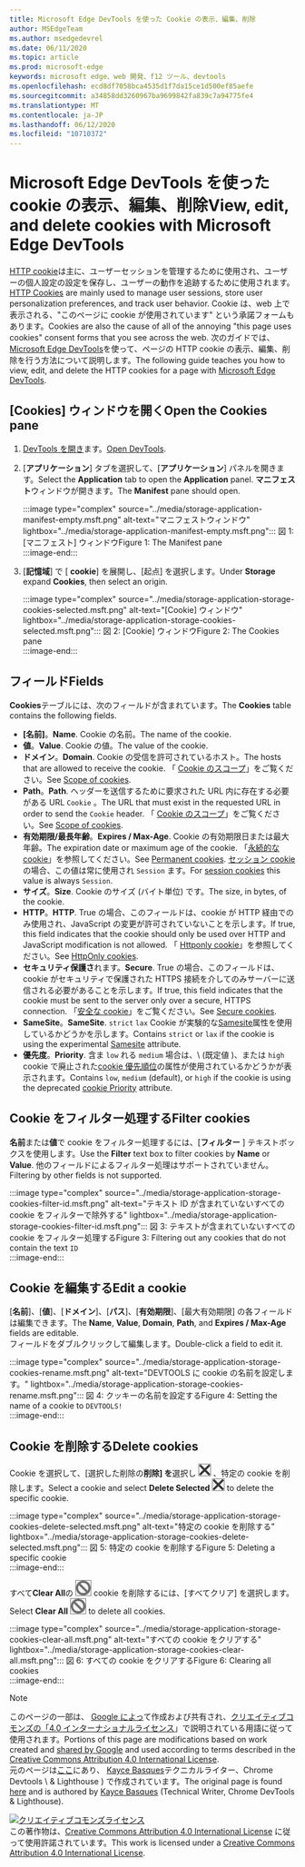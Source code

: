 ```yaml
---
title: Microsoft Edge DevTools を使った Cookie の表示、編集、削除
author: MSEdgeTeam
ms.author: msedgedevrel
ms.date: 06/11/2020
ms.topic: article
ms.prod: microsoft-edge
keywords: microsoft edge、web 開発、f12 ツール、devtools
ms.openlocfilehash: ecd8df7058bca4535d1f7da15ce1d500ef85aefe
ms.sourcegitcommit: a34858dd3260967ba9699842fa839c7a94775fe4
ms.translationtype: MT
ms.contentlocale: ja-JP
ms.lasthandoff: 06/12/2020
ms.locfileid: "10710372"
---
```

<!-- Copyright Kayce Basques 

   Licensed under the Apache License, Version 2.0 (the "License");
   you may not use this file except in compliance with the License.
   You may obtain a copy of the License at

       https://www.apache.org/licenses/LICENSE-2.0

   Unless required by applicable law or agreed to in writing, software
   distributed under the License is distributed on an "AS IS" BASIS,
   WITHOUT WARRANTIES OR CONDITIONS OF ANY KIND, either express or implied.
   See the License for the specific language governing permissions and
   limitations under the License.  -->

# <span data-ttu-id="96300-103">Microsoft Edge DevTools を使った cookie の表示、編集、削除</span><span class="sxs-lookup"><span data-stu-id="96300-103">View, edit, and delete cookies with Microsoft Edge DevTools</span></span>  

<span data-ttu-id="96300-104">[HTTP cookie][MDNHTTPCookies]は主に、ユーザーセッションを管理するために使用され、ユーザーの個人設定の設定を保存し、ユーザーの動作を追跡するために使用されます。</span><span class="sxs-lookup"><span data-stu-id="96300-104">[HTTP Cookies][MDNHTTPCookies] are mainly used to manage user sessions, store user personalization preferences, and track user behavior.</span></span>  <span data-ttu-id="96300-105">Cookie は、web 上で表示される、"このページに cookie が使用されています" という承諾フォームもあります。</span><span class="sxs-lookup"><span data-stu-id="96300-105">Cookies are also the cause of all of the annoying "this page uses cookies" consent forms that you see across the web.</span></span>  <span data-ttu-id="96300-106">次のガイドでは、 [Microsoft Edge DevTools][MicrosoftEdgeDevTools]を使って、ページの HTTP cookie の表示、編集、削除を行う方法について説明します。</span><span class="sxs-lookup"><span data-stu-id="96300-106">The following guide teaches you how to view, edit, and delete the HTTP cookies for a page with [Microsoft Edge DevTools][MicrosoftEdgeDevTools].</span></span>  

## <span data-ttu-id="96300-107">[Cookies] ウィンドウを開く</span><span class="sxs-lookup"><span data-stu-id="96300-107">Open the Cookies pane</span></span>  

1.  <span data-ttu-id="96300-108">[DevTools を開き][DevToolsOpen]ます。</span><span class="sxs-lookup"><span data-stu-id="96300-108">[Open DevTools][DevToolsOpen].</span></span>  
1.  <span data-ttu-id="96300-109">[**アプリケーション**] タブを選択して、[**アプリケーション**] パネルを開きます。</span><span class="sxs-lookup"><span data-stu-id="96300-109">Select the **Application** tab to open the **Application** panel.</span></span>  <span data-ttu-id="96300-110">**マニフェスト**ウィンドウが開きます。</span><span class="sxs-lookup"><span data-stu-id="96300-110">The **Manifest** pane should open.</span></span>  
    
    :::image type="complex" source="../media/storage-application-manifest-empty.msft.png" alt-text="マニフェストウィンドウ" lightbox="../media/storage-application-manifest-empty.msft.png":::
       <span data-ttu-id="96300-112">図 1: [マニフェスト] ウィンドウ</span><span class="sxs-lookup"><span data-stu-id="96300-112">Figure 1:  The Manifest pane</span></span>  
    :::image-end:::  

1.  <span data-ttu-id="96300-113">[**記憶域**] で [ **cookie**] を展開し、[起点] を選択します。</span><span class="sxs-lookup"><span data-stu-id="96300-113">Under **Storage** expand **Cookies**, then select an origin.</span></span>  
    
    :::image type="complex" source="../media/storage-application-storage-cookies-selected.msft.png" alt-text="[Cookie] ウィンドウ" lightbox="../media/storage-application-storage-cookies-selected.msft.png":::
       <span data-ttu-id="96300-115">図 2: [Cookie] ウィンドウ</span><span class="sxs-lookup"><span data-stu-id="96300-115">Figure 2:  The Cookies pane</span></span>  
    :::image-end:::  

## <span data-ttu-id="96300-116">フィールド</span><span class="sxs-lookup"><span data-stu-id="96300-116">Fields</span></span>  

<span data-ttu-id="96300-117">**Cookies**テーブルには、次のフィールドが含まれています。</span><span class="sxs-lookup"><span data-stu-id="96300-117">The **Cookies** table contains the following fields.</span></span>  

*   <span data-ttu-id="96300-118">**[名前]**。</span><span class="sxs-lookup"><span data-stu-id="96300-118">**Name**.</span></span>  <span data-ttu-id="96300-119">Cookie の名前。</span><span class="sxs-lookup"><span data-stu-id="96300-119">The name of the cookie.</span></span>  
*   <span data-ttu-id="96300-120">**値**。</span><span class="sxs-lookup"><span data-stu-id="96300-120">**Value**.</span></span>  <span data-ttu-id="96300-121">Cookie の値。</span><span class="sxs-lookup"><span data-stu-id="96300-121">The value of the cookie.</span></span>  
*   <span data-ttu-id="96300-122">**ドメイン**。</span><span class="sxs-lookup"><span data-stu-id="96300-122">**Domain**.</span></span>  <span data-ttu-id="96300-123">Cookie の受信を許可されているホスト。</span><span class="sxs-lookup"><span data-stu-id="96300-123">The hosts that are allowed to receive the cookie.</span></span>  <span data-ttu-id="96300-124">「 [Cookie のスコープ][MDNHTTPCookiesScope]」をご覧ください。</span><span class="sxs-lookup"><span data-stu-id="96300-124">See [Scope of cookies][MDNHTTPCookiesScope].</span></span>  
*   <span data-ttu-id="96300-125">**Path**。</span><span class="sxs-lookup"><span data-stu-id="96300-125">**Path**.</span></span>  <span data-ttu-id="96300-126">ヘッダーを送信するために要求された URL 内に存在する必要がある URL `Cookie` 。</span><span class="sxs-lookup"><span data-stu-id="96300-126">The URL that must exist in the requested URL in order to send the `Cookie` header.</span></span>  <span data-ttu-id="96300-127">「 [Cookie のスコープ][MDNHTTPCookiesScope]」をご覧ください。</span><span class="sxs-lookup"><span data-stu-id="96300-127">See [Scope of cookies][MDNHTTPCookiesScope].</span></span>  
*   <span data-ttu-id="96300-128">**有効期限/最長年齢**。</span><span class="sxs-lookup"><span data-stu-id="96300-128">**Expires / Max-Age**.</span></span>  <span data-ttu-id="96300-129">Cookie の有効期限日または最大年齢。</span><span class="sxs-lookup"><span data-stu-id="96300-129">The expiration date or maximum age of the cookie.</span></span>  <span data-ttu-id="96300-130">「[永続的な cookie][MDNHTTPCookiesPermanent]」を参照してください。</span><span class="sxs-lookup"><span data-stu-id="96300-130">See [Permanent cookies][MDNHTTPCookiesPermanent].</span></span>  <span data-ttu-id="96300-131">[セッション cookie][MDNHTTPCookiesSession]の場合、この値は常に使用され `Session` ます。</span><span class="sxs-lookup"><span data-stu-id="96300-131">For [session cookies][MDNHTTPCookiesSession] this value is always `Session`.</span></span>  
*   <span data-ttu-id="96300-132">**サイズ**。</span><span class="sxs-lookup"><span data-stu-id="96300-132">**Size**.</span></span>  <span data-ttu-id="96300-133">Cookie のサイズ (バイト単位) です。</span><span class="sxs-lookup"><span data-stu-id="96300-133">The size, in bytes, of the cookie.</span></span>  
*   <span data-ttu-id="96300-134">**HTTP**。</span><span class="sxs-lookup"><span data-stu-id="96300-134">**HTTP**.</span></span>  <span data-ttu-id="96300-135">True の場合、このフィールドは、cookie が HTTP 経由でのみ使用され、JavaScript の変更が許可されていないことを示します。</span><span class="sxs-lookup"><span data-stu-id="96300-135">If true, this field indicates that the cookie should only be used over HTTP and JavaScript modification is not allowed.</span></span>  <span data-ttu-id="96300-136">「 [Httponly cookie][MDNHTTPCookiesSecure]」を参照してください。</span><span class="sxs-lookup"><span data-stu-id="96300-136">See [HttpOnly cookies][MDNHTTPCookiesSecure].</span></span>  
*   <span data-ttu-id="96300-137">**セキュリティ保護さ**れます。</span><span class="sxs-lookup"><span data-stu-id="96300-137">**Secure**.</span></span>  <span data-ttu-id="96300-138">True の場合、このフィールドは、cookie がセキュリティで保護された HTTPS 接続を介してのみサーバーに送信される必要があることを示します。</span><span class="sxs-lookup"><span data-stu-id="96300-138">If true, this field indicates that the cookie must be sent to the server only over a secure, HTTPS connection.</span></span>  <span data-ttu-id="96300-139">「[安全な cookie][MDNHTTPCookiesSecure]」をご覧ください。</span><span class="sxs-lookup"><span data-stu-id="96300-139">See [Secure cookies][MDNHTTPCookiesSecure].</span></span>  
*   <span data-ttu-id="96300-140">**SameSite**。</span><span class="sxs-lookup"><span data-stu-id="96300-140">**SameSite**.</span></span>  <span data-ttu-id="96300-141">`strict` `lax` Cookie が実験的な[Samesite][MDNHTTPCookiesSamesite]属性を使用しているかどうかを示します。</span><span class="sxs-lookup"><span data-stu-id="96300-141">Contains `strict` or `lax` if the cookie is using the experimental [Samesite][MDNHTTPCookiesSamesite] attribute.</span></span>  
*   <span data-ttu-id="96300-142">**優先度**。</span><span class="sxs-lookup"><span data-stu-id="96300-142">**Priority**.</span></span>  <span data-ttu-id="96300-143">含ま `low` れる `medium` 場合は、\ (既定値 \)、または `high` cookie で廃止された[cookie 優先順位][ChromiumIssue232693]の属性が使用されているかどうかが表示されます。</span><span class="sxs-lookup"><span data-stu-id="96300-143">Contains `low`, `medium` \(default\), or `high` if the cookie is using the deprecated [cookie Priority][ChromiumIssue232693] attribute.</span></span>

## <span data-ttu-id="96300-144">Cookie をフィルター処理する</span><span class="sxs-lookup"><span data-stu-id="96300-144">Filter cookies</span></span>  

<span data-ttu-id="96300-145">**名前**または**値**で cookie をフィルター処理するには、[**フィルター** ] テキストボックスを使用します。</span><span class="sxs-lookup"><span data-stu-id="96300-145">Use the **Filter** text box to filter cookies by **Name** or **Value**.</span></span>  <span data-ttu-id="96300-146">他のフィールドによるフィルター処理はサポートされていません。</span><span class="sxs-lookup"><span data-stu-id="96300-146">Filtering by other fields is not supported.</span></span>  

:::image type="complex" source="../media/storage-application-storage-cookies-filter-id.msft.png" alt-text="テキスト ID が含まれていないすべての cookie をフィルターで除外する" lightbox="../media/storage-application-storage-cookies-filter-id.msft.png":::
   <span data-ttu-id="96300-148">図 3: テキストが含まれていないすべての cookie をフィルター処理する</span><span class="sxs-lookup"><span data-stu-id="96300-148">Figure 3:  Filtering out any cookies that do not contain the text</span></span> `ID`  
:::image-end:::  

## <span data-ttu-id="96300-149">Cookie を編集する</span><span class="sxs-lookup"><span data-stu-id="96300-149">Edit a cookie</span></span>  

<span data-ttu-id="96300-150">[**名前**]、[**値**]、[**ドメイン**]、[**パス**]、[**有効期限**]、[最大有効期限] の各フィールドは編集できます。</span><span class="sxs-lookup"><span data-stu-id="96300-150">The **Name**, **Value**, **Domain**, **Path**, and **Expires / Max-Age** fields are editable.</span></span>  
<span data-ttu-id="96300-151">フィールドをダブルクリックして編集します。</span><span class="sxs-lookup"><span data-stu-id="96300-151">Double-click a field to edit it.</span></span>  

:::image type="complex" source="../media/storage-application-storage-cookies-rename.msft.png" alt-text="DEVTOOLS に cookie の名前を設定します。" lightbox="../media/storage-application-storage-cookies-rename.msft.png":::
   <span data-ttu-id="96300-153">図 4: クッキーの名前を設定する</span><span class="sxs-lookup"><span data-stu-id="96300-153">Figure 4:  Setting the name of a cookie to</span></span> `DEVTOOLS!`  
:::image-end:::  

## <span data-ttu-id="96300-154">Cookie を削除する</span><span class="sxs-lookup"><span data-stu-id="96300-154">Delete cookies</span></span>  

<span data-ttu-id="96300-155">Cookie を選択して、[選択した削除の**削除] を**選択し ![ ][ImageDeleteIcon] 、特定の cookie を削除します。</span><span class="sxs-lookup"><span data-stu-id="96300-155">Select a cookie and select **Delete Selected** ![Delete Selected][ImageDeleteIcon]  to delete the specific cookie.</span></span>  

:::image type="complex" source="../media/storage-application-storage-cookies-delete-selected.msft.png" alt-text="特定の cookie を削除する" lightbox="../media/storage-application-storage-cookies-delete-selected.msft.png":::
   <span data-ttu-id="96300-157">図 5: 特定の cookie を削除する</span><span class="sxs-lookup"><span data-stu-id="96300-157">Figure 5:  Deleting a specific cookie</span></span>  
:::image-end:::  

<span data-ttu-id="96300-158">すべて**Clear All**の ![ ][ImageClearIcon] cookie を削除するには、[すべてクリア] を選択します。</span><span class="sxs-lookup"><span data-stu-id="96300-158">Select **Clear All** ![Clear All][ImageClearIcon]  to delete all cookies.</span></span>  

:::image type="complex" source="../media/storage-application-storage-cookies-clear-all.msft.png" alt-text="すべての cookie をクリアする" lightbox="../media/storage-application-storage-cookies-clear-all.msft.png":::
   <span data-ttu-id="96300-160">図 6: すべての cookie をクリアする</span><span class="sxs-lookup"><span data-stu-id="96300-160">Figure 6:  Clearing all cookies</span></span>  
:::image-end:::  

<!-- image links -->  

[ImageClearIcon]: ../media/clear-icon.msft.png  
[ImageDeleteIcon]: ../media/delete-icon.msft.png  

<!-- links -->  

[MicrosoftEdgeDevTools]: /microsoft-edge/devtools-guide-chromium "Microsoft Edge (Chromium) 開発者ツール"  
[DevToolsOpen]: /microsoft-edge/devtools-guide-chromium/open "Microsoft Edge DevTools を開く"  

[ChromiumIssue232693]: https://bugs.chromium.org/p/chromium/issues/detail?id=232693 "Chromium の問題 232693: Cookie の優先度フィールドの実装 |Chromium のバグ"  

[MDNHTTPCookies]: https://developer.mozilla.org/docs/Web/HTTP/Cookies "HTTP クッキー |MDN"  
[MDNHTTPCookiesPermanent]: https://developer.mozilla.org/docs/Web/HTTP/Cookies#Permanent_cookies "HTTP クッキー-永続的な cookie |MDN"  
[MDNHTTPCookiesSamesite]: https://developer.mozilla.org/docs/Web/HTTP/Cookies#SameSite_cookies "HTTP クッキー-SameSite クッキー |MDN"  
[MDNHTTPCookiesScope]: https://developer.mozilla.org/docs/Web/HTTP/Cookies#Scope_of_cookies "HTTP cookie-cookie のスコープ |MDN"  
[MDNHTTPCookiesSecure]: https://developer.mozilla.org/docs/Web/HTTP/Cookies#Secure_and_HttpOnly_cookies "HTTP クッキー-セキュアおよび HttpOnly クッキー |MDN"  
[MDNHTTPCookiesSession]: https://developer.mozilla.org/docs/Web/HTTP/Cookies#Session_cookies "HTTP クッキー-セッションクッキー |MDN"  

> [!NOTE]
> <span data-ttu-id="96300-170">このページの一部は、 [Google によっ][GoogleSitePolicies]て作成および共有され、[クリエイティブコモンズの「4.0 インターナショナルライセンス][CCA4IL]」で説明されている用語に従って使用されます。</span><span class="sxs-lookup"><span data-stu-id="96300-170">Portions of this page are modifications based on work created and [shared by Google][GoogleSitePolicies] and used according to terms described in the [Creative Commons Attribution 4.0 International License][CCA4IL].</span></span>  
> <span data-ttu-id="96300-171">元のページは[ここ](https://developers.google.com/web/tools/chrome-devtools/storage/cookies)にあり、 [Kayce Basques][KayceBasques]テクニカルライター、Chrome Devtools \ & Lighthouse \) で作成されています。</span><span class="sxs-lookup"><span data-stu-id="96300-171">The original page is found [here](https://developers.google.com/web/tools/chrome-devtools/storage/cookies) and is authored by [Kayce Basques][KayceBasques] \(Technical Writer, Chrome DevTools \& Lighthouse\).</span></span>  

[![クリエイティブコモンズライセンス][CCby4Image]][CCA4IL]  
<span data-ttu-id="96300-173">この著作物は、[Creative Commons Attribution 4.0 International License][CCA4IL] に従って使用許諾されています。</span><span class="sxs-lookup"><span data-stu-id="96300-173">This work is licensed under a [Creative Commons Attribution 4.0 International License][CCA4IL].</span></span>  

[CCA4IL]: https://creativecommons.org/licenses/by/4.0  
[CCby4Image]: https://i.creativecommons.org/l/by/4.0/88x31.png  
[GoogleSitePolicies]: https://developers.google.com/terms/site-policies  
[KayceBasques]: https://developers.google.com/web/resources/contributors/kaycebasques  
